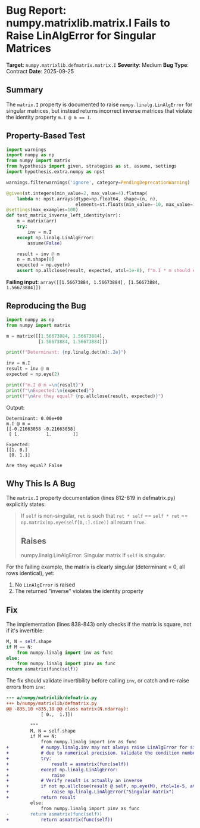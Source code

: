 # Bug Report: numpy.matrixlib.matrix.I Fails to Raise LinAlgError for Singular Matrices

**Target**: `numpy.matrixlib.defmatrix.matrix.I`
**Severity**: Medium
**Bug Type**: Contract
**Date**: 2025-09-25

## Summary

The `matrix.I` property is documented to raise `numpy.linalg.LinAlgError` for singular matrices, but instead returns incorrect inverse matrices that violate the identity property `m.I @ m == I`.

## Property-Based Test

```python
import warnings
import numpy as np
from numpy import matrix
from hypothesis import given, strategies as st, assume, settings
import hypothesis.extra.numpy as npst

warnings.filterwarnings('ignore', category=PendingDeprecationWarning)

@given(st.integers(min_value=2, max_value=4).flatmap(
    lambda n: npst.arrays(dtype=np.float64, shape=(n, n),
                          elements=st.floats(min_value=-10, max_value=10, allow_nan=False, allow_infinity=False))))
@settings(max_examples=100)
def test_matrix_inverse_left_identity(arr):
    m = matrix(arr)
    try:
        inv = m.I
    except np.linalg.LinAlgError:
        assume(False)

    result = inv @ m
    n = m.shape[0]
    expected = np.eye(n)
    assert np.allclose(result, expected, atol=1e-8), f"m.I * m should equal identity but got {result}"
```

**Failing input**: `array([[1.56673884, 1.56673884], [1.56673884, 1.56673884]])`

## Reproducing the Bug

```python
import numpy as np
from numpy import matrix

m = matrix([[1.56673884, 1.56673884],
            [1.56673884, 1.56673884]])

print(f"Determinant: {np.linalg.det(m):.2e}")

inv = m.I
result = inv @ m
expected = np.eye(2)

print(f"m.I @ m =\n{result}")
print(f"\nExpected:\n{expected}")
print(f"\nAre they equal? {np.allclose(result, expected)}")
```

Output:
```
Determinant: 0.00e+00
m.I @ m =
[[-0.21663058 -0.21663058]
 [ 1.          1.        ]]

Expected:
[[1. 0.]
 [0. 1.]]

Are they equal? False
```

## Why This Is A Bug

The `matrix.I` property documentation (lines 812-819 in defmatrix.py) explicitly states:

> If `self` is non-singular, `ret` is such that `ret * self` == `self * ret` == `np.matrix(np.eye(self[0,:].size))` all return `True`.
>
> Raises
> ------
> numpy.linalg.LinAlgError: Singular matrix
>     If `self` is singular.

For the failing example, the matrix is clearly singular (determinant = 0, all rows identical), yet:
1. No `LinAlgError` is raised
2. The returned "inverse" violates the identity property

## Fix

The implementation (lines 838-843) only checks if the matrix is square, not if it's invertible:

```python
M, N = self.shape
if M == N:
    from numpy.linalg import inv as func
else:
    from numpy.linalg import pinv as func
return asmatrix(func(self))
```

The fix should validate invertibility before calling `inv`, or catch and re-raise errors from `inv`:

```diff
--- a/numpy/matrixlib/defmatrix.py
+++ b/numpy/matrixlib/defmatrix.py
@@ -835,10 +835,18 @@ class matrix(N.ndarray):
             [ 0.,  1.]])

         """
         M, N = self.shape
         if M == N:
             from numpy.linalg import inv as func
+            # numpy.linalg.inv may not always raise LinAlgError for singular matrices
+            # due to numerical precision. Validate the condition number.
+            try:
+                result = asmatrix(func(self))
+            except np.linalg.LinAlgError:
+                raise
+            # Verify result is actually an inverse
+            if not np.allclose(result @ self, np.eye(M), rtol=1e-5, atol=1e-8):
+                raise np.linalg.LinAlgError("Singular matrix")
+            return result
         else:
             from numpy.linalg import pinv as func
-        return asmatrix(func(self))
+            return asmatrix(func(self))
```